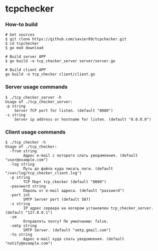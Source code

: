 # tcpchecker

### How-to build

    # Get sources
    $ git clone https://github.com/savier89/tcpchecker.git
    $ cd tcpchecker
    $ go mod download
    
    # Build server APP
    $ go build -o tcp_checker_server server/server.go
    
    # Build client APP
    go build -o tcp_checker client/client.go

### Server usage commands

    $ ./tcp_checker_server -h 
    Usage of ./tcp_checker_server:
    -p string
        Server TCP port for listen. (default "8080")
    -s string
        Server ip address or hostname for listen. (default "0.0.0.0")

### Client usage commands

    $ ./tcp_checker -h 
    Usage of ./tcp_checker:
      -from string
            Адрес e-mail с которого слать уведомления. (default "user@example.com")
      -log string
            Путь до файла куда писать логи. (default "/var/log/tcp_checker_client.log")
      -p string
            TCP Порт tcp_ckecker (default "8080")
      -password string
            Пароль от e-mail адреса. (default "password")
      -port int
            SMTP Server port (default 587)
      -s string
            IP адрес сервера на котором установлен tcp_checker_server. (default "127.0.0.1")
      -sm
            Отправлять почту? По умолчанию: false.
      -smtp string
            SMTP Server. (default "smtp.gmail.com")
      -to string
            Адрес e-mail куда слать уведомления. (default "notify@example.com")

